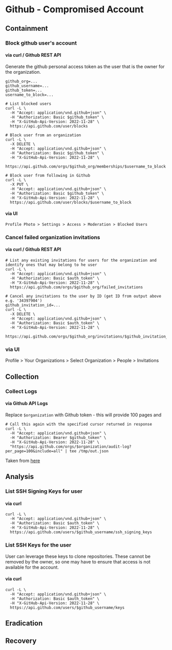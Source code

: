 # Github - Compromised Account

## Containment

### Block github user's account

#### via curl / Github REST API

Generate the github personal access token as the user that is the owner for the organization.

```
github_org=...
github_username=...
github_token=...
username_to_block=...

# List blocked users
curl -L \
  -H "Accept: application/vnd.github+json" \
  -H "Authorization: Basic $github_token" \
  -H "X-GitHub-Api-Version: 2022-11-28" \
  https://api.github.com/user/blocks

# Block user from an organization
curl -L \
  -X DELETE \
  -H "Accept: application/vnd.github+json" \
  -H "Authorization: Basic $github_token" \
  -H "X-GitHub-Api-Version: 2022-11-28" \
  https://api.github.com/orgs/$github_org/memberships/$username_to_block

# Block user from following in Github
curl -L \
  -X PUT \
  -H "Accept: application/vnd.github+json" \
  -H "Authorization: Basic $github_token" \
  -H "X-GitHub-Api-Version: 2022-11-28" \
  https://api.github.com/user/blocks/$username_to_block
```

#### via UI

`Profile Photo > Settings > Access > Moderation > Blocked Users`

### Cancel failed organization invitations

#### via curl / Github REST API

```
# List any existing invitations for users for the organization and identify ones that may belong to he user
curl -L \
  -H "Accept: application/vnd.github+json" \
  -H "Authorization: Basic $auth_token" \
  -H "X-GitHub-Api-Version: 2022-11-28" \
  https://api.github.com/orgs/$github_org/failed_invitations
```

```
# Cancel any invitations to the user by ID (get ID from output above e.g. '34397904')
github_invitation_id=...
curl -L \
  -X DELETE \
  -H "Accept: application/vnd.github+json" \
  -H "Authorization: Basic $auth_token" \
  -H "X-GitHub-Api-Version: 2022-11-28" \
  https://api.github.com/orgs/$github_org/invitations/$github_invitation_id
```

### via UI

Profile > Your Organizations > Select Organization > People > Invitations

## Collection

### Collect Logs

#### via Github API Logs

Replace `$organization` with Github token - this will provide 100 pages and 
```
# Call this again with the specified cursor returned in response
curl -L \
  -H "Accept: application/vnd.github+json" \
  -H "Authorization: Bearer $github_token" \
  -H "X-GitHub-Api-Version: 2022-11-28" \
  "https://api.github.com/orgs/$organization/audit-log?per_page=100&include=all" | tee /tmp/out.json
```

Taken from [here](https://docs.github.com/en/enterprise-cloud@latest/rest/orgs/orgs?apiVersion=2022-11-28#get-the-audit-log-for-an-organization)

## Analysis

### List SSH Signing Keys for user

#### via curl

```
curl -L \
  -H "Accept: application/vnd.github+json" \
  -H "Authorization: Basic $auth_token" \
  -H "X-GitHub-Api-Version: 2022-11-28" \
  https://api.github.com/users/$github_username/ssh_signing_keys
```

### List SSH Keys for the user

User can leverage these keys to clone repositories. These cannot be removed by the owner, so one may have to ensure that access is not available for the account.

#### via curl

```
curl -L \
  -H "Accept: application/vnd.github+json" \
  -H "Authorization: Basic $auth_token" \
  -H "X-GitHub-Api-Version: 2022-11-28" \
  https://api.github.com/users/$github_username/keys
```

## Eradication

## Recovery
